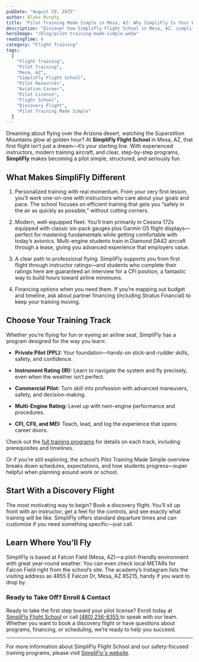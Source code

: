 ```yaml
---
pubDate: "August 19, 2025"
author: Blake Murphy
title: "Pilot Training Made Simple in Mesa, AZ: Why SimpliFly Is Your Best First Step"
description: "Discover how SimpliFly Flight School in Mesa, AZ, simplifies pilot training with personalized instruction, modern aircraft, and a clear path to professional flying. Learn about our structured programs, financing options, and how we prepare you for a successful aviation career."
heroImage: "/blog/pilot-training-made-simple.webp"
readingTime: 4
category: "Flight Training"
tags:
  [
    "Flight Training",
    "Pilot Training",
    "Mesa, AZ",
    "SimpliFly Flight School",
    "Pilot Resources",
    "Aviation Career",
    "Pilot License",
    "Flight School",
    "Discovery Flight",
    "Pilot Training Made Simple"
  ]
---
```


Dreaming about flying over the Arizona desert, watching the Superstition Mountains glow at golden hour? At **SimpliFly Flight School** in Mesa, AZ, that first flight isn’t just a dream—it’s your starting line. With experienced instructors, modern training aircraft, and clear, step-by-step programs, **SimpliFly** makes becoming a pilot simple, structured, and seriously fun.

## What Makes SimpliFly Different

1. Personalized training with real momentum. From your very first lesson, you’ll work one-on-one with instructors who care about your goals and pace. The school focuses on efficient training that gets you “safely in the air as quickly as possible,” without cutting corners.

2. Modern, well-equipped fleet. You’ll train primarily in Cessna 172s equipped with classic six-pack gauges plus Garmin G5 flight displays—perfect for mastering fundamentals while getting comfortable with today’s avionics. Multi-engine students train in Diamond DA42 aircraft through a lease, giving you advanced experience that employers value.

3. A clear path to professional flying. SimpliFly supports you from first flight through instructor ratings—and students who complete their ratings here are guaranteed an interview for a CFI position, a fantastic way to build hours toward airline minimums.

4. Financing options when you need them. If you’re mapping out budget and timeline, ask about partner financing (including Stratus Financial) to keep your training moving.

## Choose Your Training Track

Whether you’re flying for fun or eyeing an airline seat, SimpliFly has a program designed for the way you learn:

- **Private Pilot (PPL):** Your foundation—hands-on stick-and-rudder skills, safety, and confidence.

- **Instrument Rating (IR):** Learn to navigate the system and fly precisely, even when the weather isn’t perfect.

- **Commercial Pilot:** Turn skill into profession with advanced maneuvers, safety, and decision-making.

- **Multi-Engine Rating:** Level up with twin-engine performance and procedures.

- **CFI, CFII, and MEI:** Teach, lead, and log the experience that opens career doors.

Check out the [full training programs](/programs) for details on each track, including prerequisites and timelines.

Or if you’re still exploring, the school’s Pilot Training Made Simple overview breaks down schedules, expectations, and how students progress—super helpful when planning around work or school.

## Start With a Discovery Flight

The most motivating way to begin? Book a discovery flight. You’ll sit up front with an instructor, get a feel for the controls, and see exactly what training will be like. SimpliFly offers standard departure times and can customize if you need something specific—just call.

## Learn Where You’ll Fly

SimpliFly is based at Falcon Field (Mesa, AZ)—a pilot-friendly environment with great year-round weather. You can even check local METARs for Falcon Field right from the school’s site. The academy’s Instagram lists the visiting address as 4855 E Falcon Dr, Mesa, AZ 85215, handy if you want to drop by.

### Ready to Take Off? Enroll & Contact

Ready to take the first step toward your pilot license? Enroll today at [SimpliFly Flight School](/enroll-at-simplifly) or call [ (480) 256-8355 ](tel:+14802568355) to speak with our team. Whether you want to book a discovery flight or have questions about programs, financing, or scheduling, we’re ready to help you succeed.

---

For more information about SimpliFly Flight School and our safety-focused training programs, please visit [SimpliFly's website](/).
